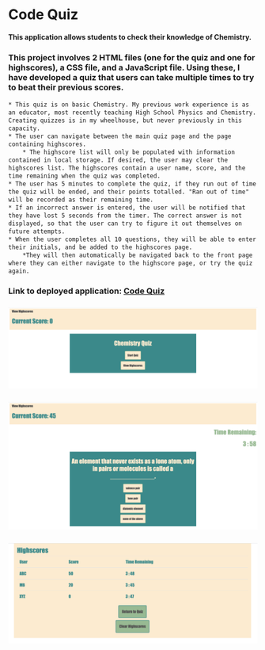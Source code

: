 # Code Quiz
#### This application allows students to check their knowledge of Chemistry.

### This project involves 2 HTML files (one for the quiz and one for highscores), a CSS file, and a JavaScript file. Using these, I have developed a quiz that users can take multiple times to try to beat their previous scores.
    * This quiz is on basic Chemistry. My previous work experience is as an educator, most recently teaching High School Physics and Chemistry. Creating quizzes is in my wheelhouse, but never previously in this capacity. 
    * The user can navigate between the main quiz page and the page containing highscores. 
        * The highscore list will only be populated with information contained in local storage. If desired, the user may clear the highscores list. The highscores contain a user name, score, and the time remaining when the quiz was completed.
    * The user has 5 minutes to complete the quiz, if they run out of time the quiz will be ended, and their points totalled. "Ran out of time" will be recorded as their remaining time. 
    * If an incorrect answer is entered, the user will be notified that they have lost 5 seconds from the timer. The correct answer is not displayed, so that the user can try to figure it out themselves on future attempts. 
    * When the user completes all 10 questions, they will be able to enter their initials, and be added to the highscores page.
        *They will then automatically be navigated back to the front page where they can either navigate to the highscore page, or try the quiz again. 
    
### Link to deployed application: [Code Quiz](https://meganbryan.github.io/CodeQuiz/)
### ![Screenshot of Homescreen](CodeQuiz_SS1.jpeg)
### ![Screenshot In Quiz](CodeQuiz_SS2.jpeg)
### ![Screenshot of Highscores](CodeQuiz_SS_HS.jpeg)
